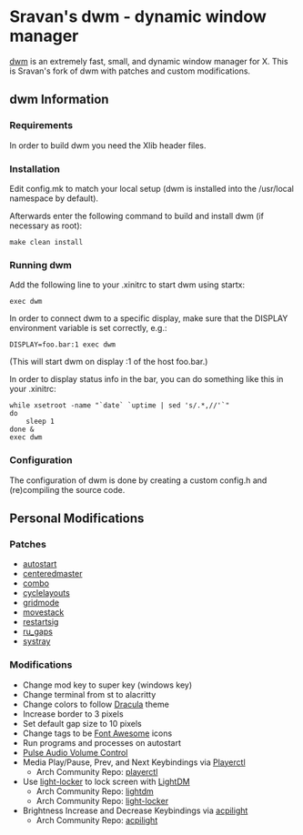# Sravan's dwm - dynamic window manager

[dwm](https://dwm.suckless.org/) is an extremely fast, small, and dynamic window manager for X.
This is Sravan's fork of dwm with patches and custom modifications.

## dwm Information

### Requirements

In order to build dwm you need the Xlib header files.

### Installation

Edit config.mk to match your local setup (dwm is installed into
the /usr/local namespace by default).

Afterwards enter the following command to build and install dwm (if
necessary as root):

    make clean install

### Running dwm

Add the following line to your .xinitrc to start dwm using startx:

    exec dwm

In order to connect dwm to a specific display, make sure that
the DISPLAY environment variable is set correctly, e.g.:

    DISPLAY=foo.bar:1 exec dwm

(This will start dwm on display :1 of the host foo.bar.)

In order to display status info in the bar, you can do something
like this in your .xinitrc:

    while xsetroot -name "`date` `uptime | sed 's/.*,//'`"
    do
    	sleep 1
    done &
    exec dwm

### Configuration

The configuration of dwm is done by creating a custom config.h
and (re)compiling the source code.

## Personal Modifications

### Patches

* [autostart](https://dwm.suckless.org/patches/autostart/)
* [centeredmaster](https://dwm.suckless.org/patches/centeredmaster/)
* [combo](https://dwm.suckless.org/patches/combo/)
* [cyclelayouts](https://dwm.suckless.org/patches/cyclelayouts/)
* [gridmode](https://dwm.suckless.org/patches/gridmode/)
* [movestack](https://dwm.suckless.org/patches/movestack/)
* [restartsig](https://dwm.suckless.org/patches/restartsig/)
* [ru_gaps](https://dwm.suckless.org/patches/ru_gaps/)
* [systray](https://dwm.suckless.org/patches/systray/)

### Modifications

* Change mod key to super key (windows key)
* Change terminal from st to alacritty
* Change colors to follow [Dracula](https://draculatheme.com) theme
* Increase border to 3 pixels
* Set default gap size to 10 pixels
* Change tags to be [Font Awesome](https://fontawesome.com) icons
* Run programs and processes on autostart
* [Pulse Audio Volume Control](https://gist.github.com/palopezv/efd34059af6126ad970940bcc6a90f2e)
* Media Play/Pause, Prev, and Next Keybindings via [Playerctl](https://github.com/altdesktop/playerctl)
  * Arch Community Repo: [playerctl](https://www.archlinux.org/packages/community/x86_64/playerctl/)
* Use [light-locker](https://github.com/the-cavalry/light-locker) to lock screen with [LightDM](https://github.com/canonical/lightdm)
  * Arch Community Repo: [lightdm](https://www.archlinux.org/packages/extra/x86_64/lightdm/)
  * Arch Community Repo: [light-locker](https://www.archlinux.org/packages/community/x86_64/light-locker/)
* Brightness Increase and Decrease Keybindings via [acpilight](https://gitlab.com/wavexx/acpilight)
  * Arch Community Repo: [acpilight](https://www.archlinux.org/packages/community/any/acpilight/)
